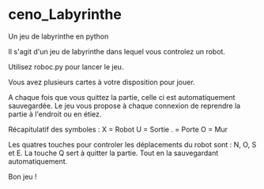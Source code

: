 # ceno_Labyrinthe
Un jeu de labyrinthe en python


Il s'agit d'un jeu de labyrinthe dans lequel vous controlez un robot.

Utilisez roboc.py pour lancer le jeu.

Vous avez plusieurs cartes à votre disposition pour jouer.

A chaque fois que vous quittez la partie, celle ci est automatiquement sauvegardée. Le jeu vous propose à chaque connexion de reprendre la partie à l'endroit ou en étiez.

Récapitulatif des symboles :
X = Robot
U = Sortie
. = Porte
O = Mur


Les quatres touches pour controler les déplacements du robot sont : N, O, S et E.
La touche Q sert à quitter la partie. Tout en la sauvegardant automatiquement.

Bon jeu !
